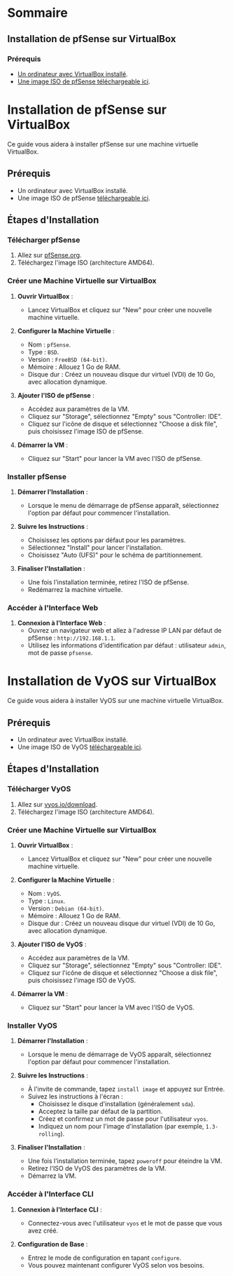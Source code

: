# Sommaire

## Installation de pfSense sur VirtualBox

### Prérequis
- [Un ordinateur avec VirtualBox installé](#prérequis-pfsense).
- [Une image ISO de pfSense téléchargeable ici](#prérequis-pfsense).

# Installation de pfSense sur VirtualBox

Ce guide vous aidera à installer pfSense sur une machine virtuelle VirtualBox.

## Prérequis

- Un ordinateur avec VirtualBox installé.
- Une image ISO de pfSense [téléchargeable ici](https://www.pfsense.org/download/).

## Étapes d'Installation

### Télécharger pfSense

1. Allez sur [pfSense.org](https://www.pfsense.org/download/).
2. Téléchargez l'image ISO (architecture AMD64).

### Créer une Machine Virtuelle sur VirtualBox

1. **Ouvrir VirtualBox** :
   - Lancez VirtualBox et cliquez sur "New" pour créer une nouvelle machine virtuelle.

2. **Configurer la Machine Virtuelle** :
   - Nom : `pfSense`.
   - Type : `BSD`.
   - Version : `FreeBSD (64-bit)`.
   - Mémoire : Allouez 1 Go de RAM.
   - Disque dur : Créez un nouveau disque dur virtuel (VDI) de 10 Go, avec allocation dynamique.

3. **Ajouter l'ISO de pfSense** :
   - Accédez aux paramètres de la VM.
   - Cliquez sur "Storage", sélectionnez "Empty" sous "Controller: IDE".
   - Cliquez sur l'icône de disque et sélectionnez "Choose a disk file", puis choisissez l'image ISO de pfSense.

4. **Démarrer la VM** :
   - Cliquez sur "Start" pour lancer la VM avec l'ISO de pfSense.

### Installer pfSense

1. **Démarrer l'Installation** :
   - Lorsque le menu de démarrage de pfSense apparaît, sélectionnez l'option par défaut pour commencer l'installation.

2. **Suivre les Instructions** :
   - Choisissez les options par défaut pour les paramètres.
   - Sélectionnez "Install" pour lancer l'installation.
   - Choisissez "Auto (UFS)" pour le schéma de partitionnement.

3. **Finaliser l'Installation** :
   - Une fois l'installation terminée, retirez l'ISO de pfSense.
   - Redémarrez la machine virtuelle.

### Accéder à l'Interface Web

1. **Connexion à l'Interface Web** :
   - Ouvrez un navigateur web et allez à l'adresse IP LAN par défaut de pfSense : `http://192.168.1.1`.
   - Utilisez les informations d'identification par défaut : utilisateur `admin`, mot de passe `pfsense`.
  
# Installation de VyOS sur VirtualBox

Ce guide vous aidera à installer VyOS sur une machine virtuelle VirtualBox.

## Prérequis

- Un ordinateur avec VirtualBox installé.
- Une image ISO de VyOS [téléchargeable ici](https://vyos.io/download).

## Étapes d'Installation

### Télécharger VyOS

1. Allez sur [vyos.io/download](https://vyos.io/download).
2. Téléchargez l'image ISO (architecture AMD64).

### Créer une Machine Virtuelle sur VirtualBox

1. **Ouvrir VirtualBox** :
   - Lancez VirtualBox et cliquez sur "New" pour créer une nouvelle machine virtuelle.

2. **Configurer la Machine Virtuelle** :
   - Nom : `VyOS`.
   - Type : `Linux`.
   - Version : `Debian (64-bit)`.
   - Mémoire : Allouez 1 Go de RAM.
   - Disque dur : Créez un nouveau disque dur virtuel (VDI) de 10 Go, avec allocation dynamique.

3. **Ajouter l'ISO de VyOS** :
   - Accédez aux paramètres de la VM.
   - Cliquez sur "Storage", sélectionnez "Empty" sous "Controller: IDE".
   - Cliquez sur l'icône de disque et sélectionnez "Choose a disk file", puis choisissez l'image ISO de VyOS.

4. **Démarrer la VM** :
   - Cliquez sur "Start" pour lancer la VM avec l'ISO de VyOS.

### Installer VyOS

1. **Démarrer l'Installation** :
   - Lorsque le menu de démarrage de VyOS apparaît, sélectionnez l'option par défaut pour commencer l'installation.

2. **Suivre les Instructions** :
   - À l'invite de commande, tapez `install image` et appuyez sur Entrée.
   - Suivez les instructions à l'écran :
     - Choisissez le disque d'installation (généralement `sda`).
     - Acceptez la taille par défaut de la partition.
     - Créez et confirmez un mot de passe pour l'utilisateur `vyos`.
     - Indiquez un nom pour l'image d'installation (par exemple, `1.3-rolling`).

3. **Finaliser l'Installation** :
   - Une fois l'installation terminée, tapez `poweroff` pour éteindre la VM.
   - Retirez l'ISO de VyOS des paramètres de la VM.
   - Démarrez la VM.

### Accéder à l'Interface CLI

1. **Connexion à l'Interface CLI** :
   - Connectez-vous avec l'utilisateur `vyos` et le mot de passe que vous avez créé.

2. **Configuration de Base** :
   - Entrez le mode de configuration en tapant `configure`.
   - Vous pouvez maintenant configurer VyOS selon vos besoins.
